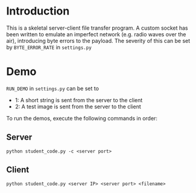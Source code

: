 # Introduction
This is a skeletal server-client file transfer program. A custom socket has been written to emulate an imperfect network (e.g. radio waves over the air), introducing byte errors to the payload. The severity of this can be set by `BYTE_ERROR_RATE` in `settings.py`

# Demo
`RUN_DEMO` in `settings.py` can be set to

- 1: A short string is sent from the server to the client
- 2: A test image is sent from the server to the client 

To run the demos, execute the following commands in order:
## Server
`python student_code.py -c <server port>`

## Client
`python student_code.py <server IP> <server port> <filename>`